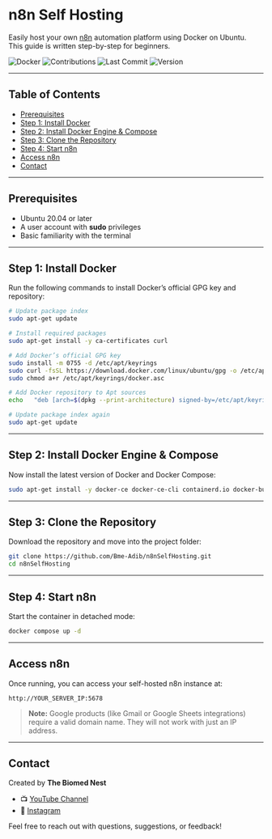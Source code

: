 # n8n Self Hosting  

Easily host your own [n8n](https://n8n.io/) automation platform using Docker on Ubuntu.  
This guide is written step-by-step for beginners.  

![Docker](https://img.shields.io/badge/docker-ready-blue)   ![Contributions](https://img.shields.io/badge/contributions-welcome-orange)   ![Last Commit](https://img.shields.io/github/last-commit/Bme-Adib/n8nSelfHosting) ![Version](https://img.shields.io/badge/version-1.0.0-green)


---

## Table of Contents  
- [Prerequisites](#prerequisites)  
- [Step 1: Install Docker](#step-1-install-docker)  
- [Step 2: Install Docker Engine & Compose](#step-2-install-docker-engine--compose)  
- [Step 3: Clone the Repository](#step-3-clone-the-repository)  
- [Step 4: Start n8n](#step-4-start-n8n)  
- [Access n8n](#access-n8n)  
- [Contact](#contact)  

---

## Prerequisites  

- Ubuntu 20.04 or later  
- A user account with **sudo** privileges  
- Basic familiarity with the terminal  

---

## Step 1: Install Docker  

Run the following commands to install Docker’s official GPG key and repository:  

```bash
# Update package index
sudo apt-get update

# Install required packages
sudo apt-get install -y ca-certificates curl

# Add Docker’s official GPG key
sudo install -m 0755 -d /etc/apt/keyrings
sudo curl -fsSL https://download.docker.com/linux/ubuntu/gpg -o /etc/apt/keyrings/docker.asc
sudo chmod a+r /etc/apt/keyrings/docker.asc

# Add Docker repository to Apt sources
echo   "deb [arch=$(dpkg --print-architecture) signed-by=/etc/apt/keyrings/docker.asc] https://download.docker.com/linux/ubuntu   $(. /etc/os-release && echo "${UBUNTU_CODENAME:-$VERSION_CODENAME}") stable" |   sudo tee /etc/apt/sources.list.d/docker.list > /dev/null

# Update package index again
sudo apt-get update
```

---

## Step 2: Install Docker Engine & Compose  

Now install the latest version of Docker and Docker Compose:  

```bash
sudo apt-get install -y docker-ce docker-ce-cli containerd.io docker-buildx-plugin docker-compose-plugin
```

---

## Step 3: Clone the Repository  

Download the repository and move into the project folder:  

```bash
git clone https://github.com/Bme-Adib/n8nSelfHosting.git
cd n8nSelfHosting
```

---

## Step 4: Start n8n  

Start the container in detached mode:  

```bash
docker compose up -d
```

---

## Access n8n  

Once running, you can access your self-hosted n8n instance at:  

```
http://YOUR_SERVER_IP:5678
```

> **Note:** Google products (like Gmail or Google Sheets integrations) require a valid domain name. They will not work with just an IP address.  

---

## Contact  

Created by **The Biomed Nest**  

- 📺 [YouTube Channel](https://www.youtube.com/@TheBiomedNest)  
- 📸 [Instagram](https://www.instagram.com/thebiomednest)  

Feel free to reach out with questions, suggestions, or feedback!  


